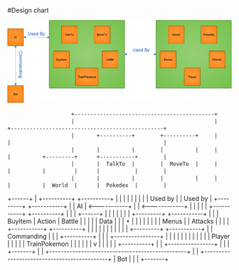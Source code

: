 
#Design chart

![Design chart](https://github.com/Ensiss/pokebot/blob/master/doc/design.png)


                        +--------------------------------------------+
                        |                                            |                +------------------------------------------------+
                        |       +----------+        +----------+     |                |                                                |
                        |       |          |        |          |     |                |          +---------+      +-----------+        |
                        |       |  TalkTo  |        |  MoveTo  |     |                |          |         |      |           |        |
                        |       |          |        |          |     |                |          |  World  |      |  Pokedex  |        |
 +------+               |       +----------+        +----------+     |                |          |         |      |           |        |
 |      |    Used by    |                                            |    Used by     |          +---------+      +-----------+        |
 |  AI  | <-----------+ |                                            | <------------+ |                                                |
 |      |               |  +-----------+               +----------+  |                |                                                |
 +------+               |  |           |               |          |  |                |  +---------+                    +-----------+  |
                        |  |  BuyItem  |     Action    |  Battle  |  |                |  |         |        Data        |           |  |
    +                   |  |           |               |          |  |                |  |  Menus  |                    |  Attacks  |  |
    |                   |  +-----------+               +----------+  |                |  |         |                    |           |  |
    |                   |                                            |                |  +---------+                    +-----------+  |
    | Commanding        |                                            |                |                 +----------+                   |
    |                   |             +----------------+             |                |                 |          |                   |
    |                   |             |                |             |                |                 |  Player  |                   |
    |                   |             |  TrainPokemon  |             |                |                 |          |                   |
    v                   |             |                |             |                |                 +----------+                   |
                        |             +----------------+             |                |                                                |
+-------+               |                                            |                +------------------------------------------------+
|       |               +--------------------------------------------+
|  Bot  |
|       |
+-------+
